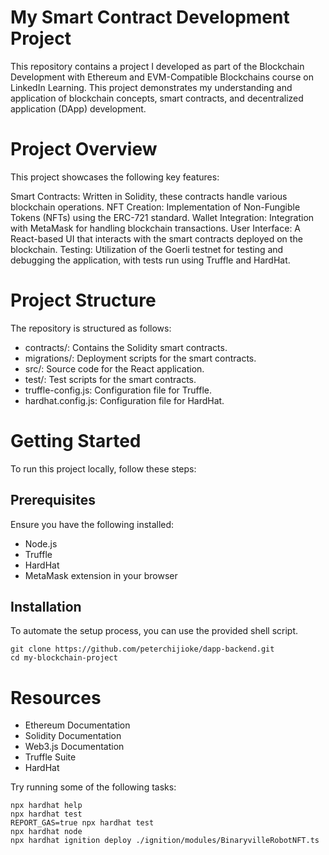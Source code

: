 

# My Smart Contract Development Project
This repository contains a project I developed as part of the Blockchain Development with Ethereum and EVM-Compatible Blockchains course on LinkedIn Learning. This project demonstrates my understanding and application of blockchain concepts, smart contracts, and decentralized application (DApp) development.

# Project Overview
This project showcases the following key features:

Smart Contracts: Written in Solidity, these contracts handle various blockchain operations.
NFT Creation: Implementation of Non-Fungible Tokens (NFTs) using the ERC-721 standard.
Wallet Integration: Integration with MetaMask for handling blockchain transactions.
User Interface: A React-based UI that interacts with the smart contracts deployed on the blockchain.
Testing: Utilization of the Goerli testnet for testing and debugging the application, with tests run using Truffle and HardHat.




# Project Structure
The repository is structured as follows:

- contracts/: Contains the Solidity smart contracts.
- migrations/: Deployment scripts for the smart contracts.
- src/: Source code for the React application.
- test/: Test scripts for the smart contracts.
- truffle-config.js: Configuration file for Truffle.
- hardhat.config.js: Configuration file for HardHat.

# Getting Started
To run this project locally, follow these steps:

## Prerequisites
Ensure you have the following installed:

- Node.js
- Truffle
- HardHat
- MetaMask extension in your browser

## Installation
To automate the setup process, you can use the provided shell script.

```shell
git clone https://github.com/peterchijioke/dapp-backend.git
cd my-blockchain-project
```

# Resources
- Ethereum Documentation
- Solidity Documentation
- Web3.js Documentation
- Truffle Suite
- HardHat


Try running some of the following tasks:

```shell
npx hardhat help
npx hardhat test
REPORT_GAS=true npx hardhat test
npx hardhat node
npx hardhat ignition deploy ./ignition/modules/BinaryvilleRobotNFT.ts
```

